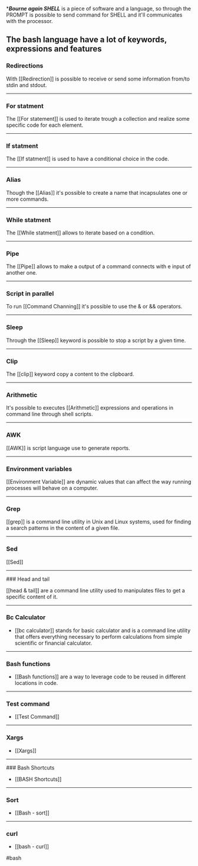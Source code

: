 
****Bourne again SHELL*** is a piece of software and a language, so through the PROMPT is possible to send command for SHELL and it'll communicates with the processor.

## The bash language have a lot of keywords, expressions and features

### Redirections

With [[Redirection]] is possible to receive or send some information from/to stdin and stdout.

<hr>

### For statment

The [[For statement]] is used to iterate trough a collection and realize some specific code for each element.

<hr>

### If statment

The [[If statment]] is used to have a conditional choice in the code.

<hr>

### Alias

Though the [[Alias]] it's possible to create a name that incapsulates one or more commands.

<hr>

### While statment

The [[While statment]] allows to iterate based on a condition.

<hr>

### Pipe

The [[Pipe]] allows to make a output of a command connects with e input of another one.

<hr>

### Script in parallel

To run [[Command Channing]] it's possible to use the & or && operators.

<hr>

### Sleep

Through the [[Sleep]] keyword is possible to stop a script by a given time.

<hr>

### Clip

The [[clip]] keyword copy a content to the clipboard.

<hr>

### Arithmetic

It's possible to executes [[Arithmetic]] expressions and operations in command line through shell scripts.

<hr>

### AWK

[[AWK]] is script language use to generate reports.

<hr>

### Environment variables

[[Environment Variable]] are dynamic values that can affect the way running processes will behave on a computer.

<hr>

### Grep

[[grep]] is a command line utility in Unix and Linux systems, used for finding a search patterns in the content of a given file.

<hr>

### Sed

[[Sed]]

<hr>
### Head and tail

[[head & tail]] are a command line utility used to manipulates files to get a specific content of it.

<hr>

### Bc Calculator

* [[bc calculator]] stands for basic calculator and is a command line utility that offers everything necessary to perform calculations from simple scientific or financial calculator.

<hr>

### Bash functions

* [[Bash functions]] are a way to leverage code to be reused in different locations in code.

<hr>

### Test command

* [[Test Command]]

<hr>

### Xargs

* [[Xargs]]

<hr>
### Bash Shortcuts

- [[BASH Shortcuts]]

<hr>

### Sort

* [[Bash - sort]]

<hr>

### curl

* [[bash - curl]]

#bash 